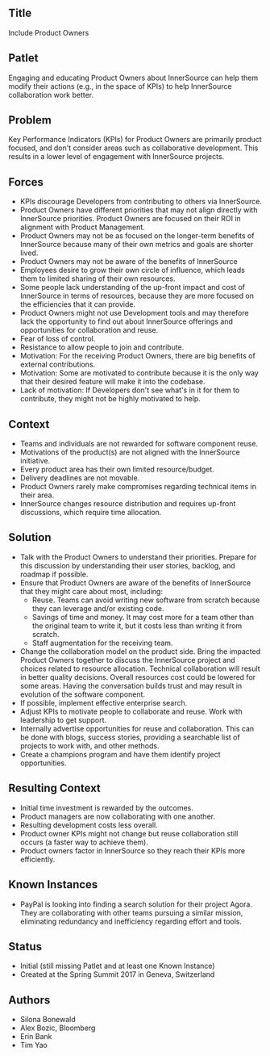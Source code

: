 ## Title

Include Product Owners

## Patlet

Engaging and educating Product Owners about InnerSource can help them modify their actions (e.g., in the space of KPIs) to help InnerSource collaboration work better.

## Problem

Key Performance Indicators (KPIs) for Product Owners are primarily product focused, and don't consider areas such as collaborative development. This results in a lower level of engagement with InnerSource projects.

## Forces

* KPIs discourage Developers from contributing to others via InnerSource.
* Product Owners have different priorities that may not align directly with InnerSource priorities. Product Owners are focused on their ROI in alignment with Product Management.
* Product Owners may not be as focused on the longer-term benefits of InnerSource because many of their own metrics and goals are shorter lived.
* Product Owners may not be aware of the benefits of InnerSource
* Employees desire to grow their own circle of influence, which leads them to limited sharing of their own resources.
* Some people lack understanding of the up-front impact and cost of InnerSource in terms of resources, because they are more focused on the efficiencies that it can provide.
* Product Owners might not use Development tools and may therefore lack the opportunity to find out about InnerSource offerings and opportunities for collaboration and reuse.
* Fear of loss of control.
* Resistance to allow people to join and contribute.
* Motivation: For the receiving Product Owners, there are big benefits of external contributions.
* Motivation: Some are motivated to contribute because it is the only way that their desired feature will make it into the codebase.
* Lack of motivation: If Developers don't see what's in it for them to contribute, they might not be highly motivated to help.

## Context

* Teams and individuals are not rewarded for software component reuse.
* Motivations of the product(s) are not aligned with the InnerSource initiative.
* Every product area has their own limited resource/budget.
* Delivery deadlines are not movable.
* Product Owners rarely make compromises regarding technical items in their area.
* InnerSource changes resource distribution and requires up-front discussions, which require time allocation.

## Solution

* Talk with the Product Owners to understand their priorities. Prepare for this discussion by understanding their user stories, backlog, and roadmap if possible.
* Ensure that Product Owners are aware of the benefits of InnerSource that they might care about most, including:
    - Reuse. Teams can avoid writing new software from scratch because they can leverage and/or existing code.
    - Savings of time and money. It may cost more for a team other than the original team to write it, but it costs less than   writing it from scratch.
    - Staff augmentation for the receiving team.
* Change the collaboration model on the product side. Bring the impacted Product Owners together to discuss the InnerSource project and choices related to resource allocation. Technical collaboration will result in better quality decisions. Overall resources cost could be lowered for some areas. Having the conversation builds trust and may result in evolution of the software component.  
* If possible, implement effective enterprise search.
* Adjust KPIs to motivate people to collaborate and reuse. Work with leadership to get support.
* Internally advertise opportunities for reuse and collaboration. This can be done with blogs, success stories, providing a searchable list of projects to work with, and other methods.
* Create a champions program and have them identify project opportunities.

## Resulting Context

* Initial time investment is rewarded by the outcomes.
* Product managers are now collaborating with one another.
* Resulting development costs less overall.
* Product owner KPIs might not change but reuse collaboration still occurs (a faster way to achieve them).
* Product owners factor in InnerSource so they reach their KPIs more efficiently.

## Known Instances

* PayPal is looking into finding a search solution for their project Agora. They are collaborating with other teams pursuing a similar mission, eliminating redundancy and inefficiency regarding effort and tools.

## Status

* Initial (still missing Patlet and at least one Known Instance)
* Created at the Spring Summit 2017 in Geneva, Switzerland

## Authors

* Silona Bonewald
* Alex Bozic, Bloomberg
* Erin Bank
* Tim Yao
